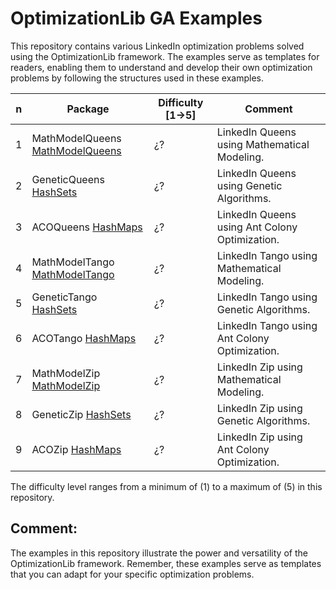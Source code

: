 # OptimizationLib GA Examples
This repository contains various LinkedIn optimization problems solved using the OptimizationLib framework. The examples serve as templates for readers, enabling them to understand and develop their own optimization problems by following the structures used in these examples.


| n | Package                                                                                                                                                             | Difficulty [1&rarr;5] | Comment                                        |
|---|---------------------------------------------------------------------------------------------------------------------------------------------------------------------|-----------------------|------------------------------------------------|
| 1 | MathModelQueens [MathModelQueens](https://github.com/SergioOyaga/LinkedInOptimizationExamples/tree/master/src/main/java/org/soyaga/examples/Queens/MathModelQueens) | ¿?                    | LinkedIn Queens using Mathematical Modeling.   |
| 2 | GeneticQueens [HashSets](https://github.com/SergioOyaga/LinkedInOptimizationExamples/tree/master/src/main/java/org/soyaga/examples/Queens/GeneticQueens)            | ¿?                    | LinkedIn Queens using Genetic Algorithms.      |
| 3 | ACOQueens [HashMaps](https://github.com/SergioOyaga/LinkedInOptimizationExamples/tree/master/src/main/java/org/soyaga/examples/Queens/ACOQueens)                    | ¿?                    | LinkedIn Queens using Ant Colony Optimization. |
| 4 | MathModelTango [MathModelTango](https://github.com/SergioOyaga/LinkedInOptimizationExamples/tree/master/src/main/java/org/soyaga/examples/Tango/MathModelTango)     | ¿?                    | LinkedIn Tango using Mathematical Modeling.    |
| 5 | GeneticTango [HashSets](https://github.com/SergioOyaga/LinkedInOptimizationExamples/tree/master/src/main/java/org/soyaga/examples/Tango/GeneticTango)               | ¿?                    | LinkedIn Tango using Genetic Algorithms.       |
| 6 | ACOTango [HashMaps](https://github.com/SergioOyaga/LinkedInOptimizationExamples/tree/master/src/main/java/org/soyaga/examples/Tango/ACOTango)                       | ¿?                    | LinkedIn Tango using Ant Colony Optimization.  |
| 7 | MathModelZip [MathModelZip](https://github.com/SergioOyaga/LinkedInOptimizationExamples/tree/master/src/main/java/org/soyaga/examples/Zip/MathModelZip)             | ¿?                    | LinkedIn Zip using Mathematical Modeling.      |
| 8 | GeneticZip [HashSets](https://github.com/SergioOyaga/LinkedInOptimizationExamples/tree/master/src/main/java/org/soyaga/examples/Zip/GeneticZip)                     | ¿?                    | LinkedIn Zip using Genetic Algorithms.         |
| 9 | ACOZip [HashMaps](https://github.com/SergioOyaga/LinkedInOptimizationExamples/tree/master/src/main/java/org/soyaga/examples/Zip/ACOZip)                             | ¿?                    | LinkedIn Zip using Ant Colony Optimization.    |

The difficulty level ranges from a minimum of (1) to a maximum of (5) in this repository.

## Comment:
The examples in this repository illustrate the power and versatility of the OptimizationLib framework. Remember, these examples serve as templates that you can adapt for your specific optimization problems.
